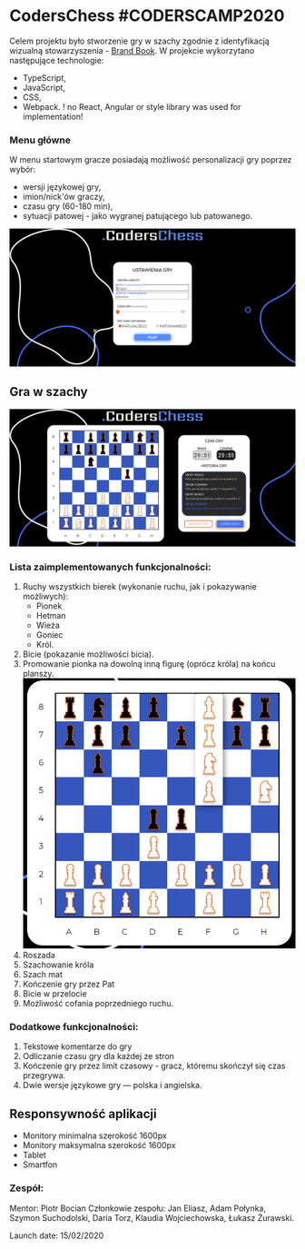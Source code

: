# CodersChess #CODERSCAMP2020
Celem projektu było stworzenie gry w szachy zgodnie z identyfikacją wizualną stowarzyszenia - [Brand Book](https://www.behance.net/gallery/94155751/Brand-Book-Project). W projekcie wykorzytano następujące technologie:
- TypeScript, 
- JavaScript, 
- CSS, 
- Webpack.
! no React, Angular or style library was used for implementation!

### Menu główne
W menu startowym gracze posiadają możliwość personalizacji gry poprzez wybór:
- wersji językowej gry,
- imion/nick'ów graczy,
- czasu gry (60-180 min),
- sytuacji patowej - jako wygranej patującego lub patowanego.

![Szachy - Menu](./.github/images/menu.png)


## Gra w szachy

![Szachy - Game](./.github/images/game.png)

### Lista zaimplementowanych funkcjonalności:
1. Ruchy wszystkich bierek (wykonanie ruchu, jak i pokazywanie możliwych):
   - Pionek
   - Hetman
   - Wieża
   - Goniec
   - Król.
2. Bicie (pokazanie możliwości bicia).
3. Promowanie pionka na dowolną inną figurę (oprócz króla) na końcu planszy.
![Szachy - Promocja](./.github/images/promocja.png)
4. Roszada
5. Szachowanie króla
6. Szach mat
7. Kończenie gry przez Pat
8. Bicie w przelocie
9. Możliwość cofania poprzedniego ruchu.

### Dodatkowe funkcjonalności:
1. Tekstowe komentarze do gry
2. Odliczanie czasu gry dla każdej ze stron
3. Kończenie gry przez limit czasowy - gracz, któremu skończył się czas przegrywa. 
4. Dwie wersje językowe gry — polska i angielska.

  
## Responsywność aplikacji
- Monitory minimalna szerokość 1600px
- Monitory maksymalna szerokość 1600px
- Tablet
- Smartfon

### Zespół:

Mentor: Piotr Bocian 
Członkowie zespołu: Jan Eliasz, Adam Połynka, Szymon Suchodolski, Daria Torz, Klaudia Wojciechowska, Łukasz Żurawski.

Launch date: 15/02/2020